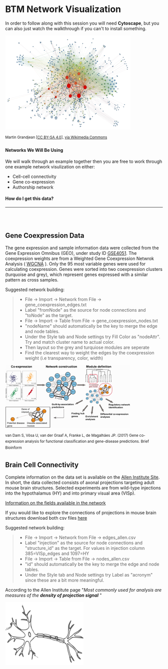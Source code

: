 
# BTM Network Visualization
In order to follow along with this session you will need <strong>Cytoscape</strong>, but you can also just watch the walkthrough if you can't to install something. 


<p align="left">
  <img src="figures/SocialNetworkAnalysis.png" alt="cookbook" width="400" height="300">
    <figcaption> <sup>Martin Grandjean [<a href="https://creativecommons.org/licenses/by-sa/4.0">CC BY-SA 4.0</a>], <a href="https://commons.wikimedia.org/wiki/File:SocialNetworkAnalysis.png">via Wikimedia Commons</a></sup></figcaption>
</p>



#### Networks We Will Be Using
We will walk through an example together then you are free to work through one example network visulization on either:
- Cell-cell connectivity
- Gene co-expression
- Authorship network


#### How do I get this data?

___


<br/><br/>

## Gene Coexpression Data 
The gene expression and sample information data were collected from the Gene Expression Omnibus (GEO), under study ID [GSE4051](https://www.ncbi.nlm.nih.gov/geo/query/acc.cgi?acc=GSE4051). The coexpression weights are from a Weighted Gene Coexpression Netwrok Analysis ( [WGCNA](https://horvath.genetics.ucla.edu/html/CoexpressionNetwork/Rpackages/WGCNA/) ). Only the 95 most variable genes were used for calculating coexpression. Genes were sorted into two coexpression clusters (turquoise and grey), which represent genes expressed with a similar pattern as cross samples. 

Suggested network building:
> - File -> Import -> Network from File -> gene_coexpression_edges.txt 
> - Label "fromNode" as the source for node connections and "toNode" as the target.
> - File -> Import -> Table from File -> gene_coexpression_nodes.txt 
> - "nodeName" should automatically be the key to merge the edge and node tables. 
> - Under the Style tab and Node settings try Fill Color as "nodeAttr". Try and match cluster name to actual color.
> - Then layout so the grey and turquiose modules are seperate
> - Find the clearest way to weight the edges by the coexpression weight (i.e transparency, color, width)


<p align="left">
  <img src="figures/bbw139f1p.jpg" width="400" height="200">
  <figcaption> <sup>van Dam S, Võsa U, van der Graaf A, Franke L, de Magalhães JP. (2017) Gene co-expression analysis for functional classification and gene-disease predictions. Brief Bioinform</sup></figcaption>
  
</p>



## Brain Cell Connectivity
Complete information on the data set is available on the [Allen Institute Site](http://alleninstitute.github.io/AllenSDK/connectivity.html). In short, the data collected consists of axonal projections targeting adult mouse brain structures. Selected experiments are from wild-type injections into the hypothalamus (HY) and into primary visual area (VISp).

[Information on the fields available in the network](http://alleninstitute.github.io/AllenSDK/unionizes.html)

If you would like to explore the connections of projections in mouse brain structures download both csv files [here](https://github.com/redgar598/EMBL_BTM_2019/tree/master/network_visualization/data)

Suggested network building:
> - File -> Import -> Network from File -> edges_allen.csv 
> - Label "injection" as the source for node connections and "structure_id" as the target. For values in injection column 385=VISp_edges and 1097=HY
> - File -> Import -> Table from File -> nodes_allen.csv 
> - "id" should automatically be the key to merge the edge and node tables. 
> - Under the Style tab and Node settings try Label as "acronym" since these are a bit more meaningful. 

According to the Allen Institute page "<em>Most commonly used for analysis are measures of the <strong>density of projection signal</strong> </em>"


<p align="left">
  <img src="figures/brain-2022398_960_720.png" width="250" height="200">
</p>



